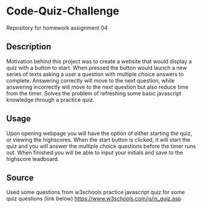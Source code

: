 # Code-Quiz-Challenge
Repository for homework assignment 04
## Description
Motivation behind this project was to create a website that would display a quiz with a button to start. When pressed the button would launch a new series of texts asking a user a question with multiple choice answers to complete. Answering correctly will move to the next question, while answering incorrectly will move to the next question but also reduce time from the timer. Solves the problem of refreshing some basic javascript knowledge through a practice quiz.
## Usage
Upon opening webpage you will have the option of either starting the quiz, or viewing the highscores. When the start button is clicked, it will start the quiz and you will answer the multiple choice questions before the timer runs out. When finished you will be able to input your initials and save to the highscore leadboard.
## Source
Used some questions from w3schools practice javascript quiz for some quiz questions (link below)
https://www.w3schools.com/js/js_quiz.asp 
